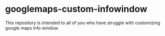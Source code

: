 # googlemaps-custom-infowindow
This repository is intended to all of you who have struggle with customizing google maps info window.

